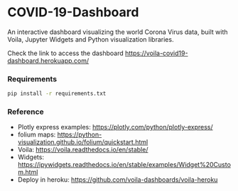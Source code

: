 # COVID-19-Dashboard
An interactive dashboard visualizing the world Corona Virus data, built with Voila, Jupyter Widgets and Python visualization libraries.

Check the link to access the dashboard
https://voila-covid19-dashboard.herokuapp.com/
### Requirements
```sh
pip install -r requirements.txt 
```
### Reference
- Plotly express examples: https://plotly.com/python/plotly-express/
- folium maps: https://python-visualization.github.io/folium/quickstart.html
- Voila: https://voila.readthedocs.io/en/stable/
- Widgets: https://ipywidgets.readthedocs.io/en/stable/examples/Widget%20Custom.html
- Deploy in heroku: https://github.com/voila-dashboards/voila-heroku
